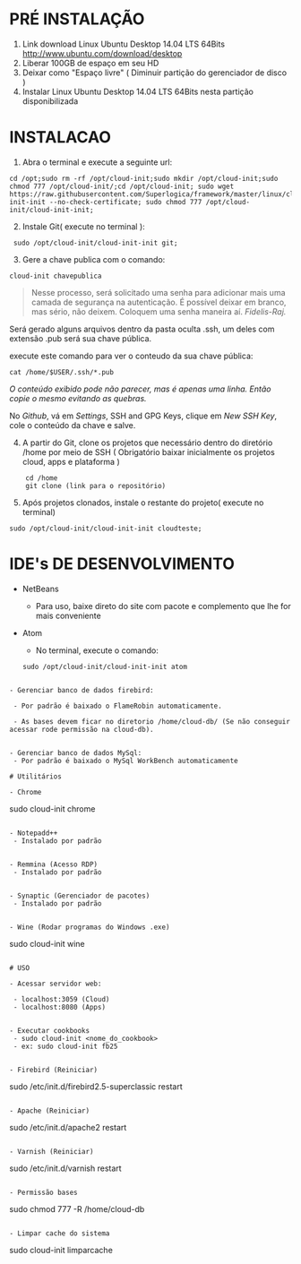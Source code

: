 # PRÉ INSTALAÇÃO
1. Link download Linux Ubuntu Desktop 14.04 LTS 64Bits http://www.ubuntu.com/download/desktop
2. Liberar 100GB de espaço em seu HD
3. Deixar como "Espaço livre" ( Diminuir partição do gerenciador de disco )
4. Instalar Linux Ubuntu Desktop 14.04 LTS 64Bits nesta partição disponibilizada

# INSTALACAO


1. Abra o terminal e execute a seguinte url:

```
cd /opt;sudo rm -rf /opt/cloud-init;sudo mkdir /opt/cloud-init;sudo chmod 777 /opt/cloud-init/;cd /opt/cloud-init; sudo wget https://raw.githubusercontent.com/Superlogica/framework/master/linux/cloud-init-init --no-check-certificate; sudo chmod 777 /opt/cloud-init/cloud-init-init;
```

2. Instale Git( execute no terminal ):

```
 sudo /opt/cloud-init/cloud-init-init git;
```

3. Gere a chave publica com o comando:

```
cloud-init chavepublica
```

>Nesse processo, será solicitado uma senha para adicionar mais uma camada de segurança na autenticação. É possível deixar em branco, mas sério, não deixem. Coloquem uma senha maneira aí. _Fidelis-Raj._

Será gerado alguns arquivos dentro da pasta oculta .ssh, um deles com extensão .pub será sua chave pública.

execute este comando para ver o conteudo da sua chave pública:

```
cat /home/$USER/.ssh/*.pub
```
_O conteúdo exibido pode não parecer, mas é apenas uma linha. Então copie o mesmo evitando as quebras._

No _Github_, vá em _Settings_, SSH and GPG Keys, clique em _New SSH Key_, cole o conteúdo da chave e salve.


4. A partir do Git, clone os projetos que necessário dentro do diretório /home por meio de SSH
( Obrigatório baixar inicialmente os projetos cloud, apps e plataforma )

```
    cd /home	
    git clone (link para o repositório)
```

5. Após projetos clonados, instale o restante do projeto( execute no terminal)

```
sudo /opt/cloud-init/cloud-init-init cloudteste;
```
	
# IDE's DE DESENVOLVIMENTO
- NetBeans
	- Para uso, baixe direto do site com pacote e complemento que lhe for mais conveniente

- Atom
	- No terminal, execute o comando:
  
  ```
  sudo /opt/cloud-init/cloud-init-init atom
```

- Gerenciar banco de dados firebird:

 - Por padrão é baixado o FlameRobin automaticamente.

 - As bases devem ficar no diretorio /home/cloud-db/ (Se não conseguir acessar rode permissão na cloud-db).


- Gerenciar banco de dados MySql:
 - Por padrão é baixado o MySql WorkBench automaticamente

# Utilitários

- Chrome

```
sudo cloud-init chrome
```

- Notepadd++
 - Instalado por padrão


- Remmina (Acesso RDP)
 - Instalado por padrão
 
 
- Synaptic (Gerenciador de pacotes)
 - Instalado por padrão
 
 
- Wine (Rodar programas do Windows .exe)

```
sudo cloud-init wine
```

# USO

- Acessar servidor web:

 - localhost:3059 (Cloud)
 - localhost:8080 (Apps)


- Executar cookbooks
 - sudo cloud-init <nome_do_cookbook>
 - ex: sudo cloud-init fb25


- Firebird (Reiniciar)

```
sudo /etc/init.d/firebird2.5-superclassic restart
```

- Apache (Reiniciar)

```
sudo /etc/init.d/apache2 restart
```

- Varnish (Reiniciar)

```
sudo /etc/init.d/varnish restart
```	

- Permissão bases

```
sudo chmod 777 -R /home/cloud-db
```	

- Limpar cache do sistema

```
sudo cloud-init limparcache
```
